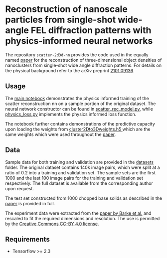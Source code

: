 # Reconstruction of nanoscale particles from single-shot wide-angle FEL diffraction patterns with physics-informed neural networks
The repository `scatter-2d3d-nn` provides the code used in the equally named [paper](https://doi.org/10.1103/PhysRevE.103.053312) for the reconstruction of three-dimensional object densities of nanoclusters from single-shot wide angle diffraction patterns. For details on the physical background refer to the arXiv preprint [2101.09136](https://arxiv.org/abs/2101.09136).

## Usage
The [main notebook](https://github.com/thstielow/scatter-2D3D-nn/blob/main/main.ipynb) demonstrates the physics informed training of the scatter reconstruction nn on a sample portion of the original dataset. The neural network constructor can be found in [scatter_rec_model.py](https://github.com/thstielow/scatter-2D3D-nn/blob/main/scatter_rec_model.py), while [physics_loss.py](https://github.com/thstielow/scatter-2D3D-nn/blob/main/physics_loss.py) implements the physics informed loss function.

The notebook further contains demonstrations of the predictive capacity upon loading the weights from [cluster2Dto3Dweights.h5 ](https://github.com/thstielow/scatter-2D3D-nn/blob/main/cluster2Dto3Dweights.h5) which are the same weights which were used throughout the [paper](https://arxiv.org/abs/2101.09136).

## Data
Sample data for both training and validation are provided in the [datasets](https://github.com/thstielow/scatter-2D3D-nn/tree/main/datasets) folder. The original dataset contains 140k image pairs, which were split at a ratio of 0.2 into a training and validation set. The sample sets are the first 1000 and the last 100 image pairs for the training and validation set respectively. The full dataset is available from the corresponding author upon request.

The test set constructed from 1000 chopped base solids as described in the [paper](https://arxiv.org/abs/2101.09136) is provided in full.

The experiment data were extracted from the [paper by Barke et al.](https://doi.org/10.1038/ncomms7187) and rescaled to fit the required dimensions and resolution. The use is permitted by the [Creative Commons CC-BY 4.0 license](http://creativecommons.org/licenses/by/4.0/).


## Requirements
- Tensorflow >= 2.3
